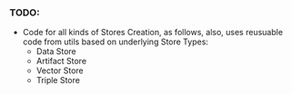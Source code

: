 ### TODO:
- Code for all kinds of Stores Creation, as follows, also, uses
reusuable code from utils based on underlying Store Types:
  - Data Store
  - Artifact Store
  - Vector Store
  - Triple Store